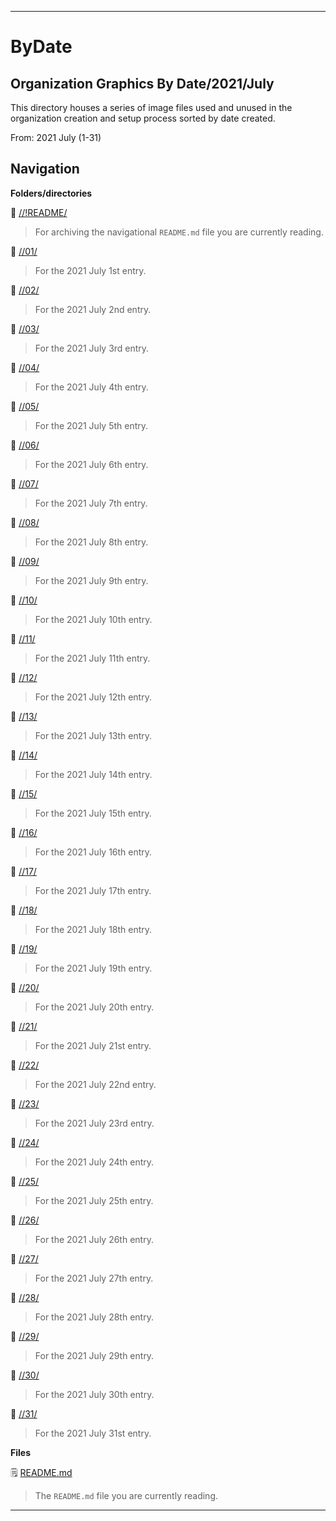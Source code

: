 
***

# ByDate

## Organization Graphics By Date/2021/July

This directory houses a series of image files used and unused in the organization creation and setup process sorted by date created.

From: 2021 July (1-31)

## Navigation

**Folders/directories**

📁 [//!README/](/OrganizationGraphics/!README/)

> For archiving the navigational `README.md` file you are currently reading.

📁 [//01/](/OrganizationGraphics/ByDate/2021/July/01/)

> For the 2021 July 1st entry.

📁 [//02/](/OrganizationGraphics/ByDate/2021/July/02/)

> For the 2021 July 2nd entry.

📁 [//03/](/OrganizationGraphics/ByDate/2021/July/03/)

> For the 2021 July 3rd entry.

📁 [//04/](/OrganizationGraphics/ByDate/2021/July/04/)

> For the 2021 July 4th entry.

📁 [//05/](/OrganizationGraphics/ByDate/2021/July/05/)

> For the 2021 July 5th entry.

📁 [//06/](/OrganizationGraphics/ByDate/2021/July/06/)

> For the 2021 July 6th entry.

📁 [//07/](/OrganizationGraphics/ByDate/2021/July/07/)

> For the 2021 July 7th entry.

📁 [//08/](/OrganizationGraphics/ByDate/2021/July/08/)

> For the 2021 July 8th entry.

📁 [//09/](/OrganizationGraphics/ByDate/2021/July/09/)

> For the 2021 July 9th entry.

📁 [//10/](/OrganizationGraphics/ByDate/2021/July/10/)

> For the 2021 July 10th entry.

📁 [//11/](/OrganizationGraphics/ByDate/2021/July/11/)

> For the 2021 July 11th entry.

📁 [//12/](/OrganizationGraphics/ByDate/2021/July/12/)

> For the 2021 July 12th entry.

📁 [//13/](/OrganizationGraphics/ByDate/2021/July/13/)

> For the 2021 July 13th entry.

📁 [//14/](/OrganizationGraphics/ByDate/2021/July/14/)

> For the 2021 July 14th entry.

📁 [//15/](/OrganizationGraphics/ByDate/2021/July/15/)

> For the 2021 July 15th entry.

📁 [//16/](/OrganizationGraphics/ByDate/2021/July/16/)

> For the 2021 July 16th entry.

📁 [//17/](/OrganizationGraphics/ByDate/2021/July/17/)

> For the 2021 July 17th entry.

📁 [//18/](/OrganizationGraphics/ByDate/2021/July/18/)

> For the 2021 July 18th entry.

📁 [//19/](/OrganizationGraphics/ByDate/2021/July/19/)

> For the 2021 July 19th entry.

📁 [//20/](/OrganizationGraphics/ByDate/2021/July/20/)

> For the 2021 July 20th entry.

📁 [//21/](/OrganizationGraphics/ByDate/2021/July/21/)

> For the 2021 July 21st entry.

📁 [//22/](/OrganizationGraphics/ByDate/2021/July/22/)

> For the 2021 July 22nd entry.

📁 [//23/](/OrganizationGraphics/ByDate/2021/July/23/)

> For the 2021 July 23rd entry.

📁 [//24/](/OrganizationGraphics/ByDate/2021/July/24/)

> For the 2021 July 24th entry.

📁 [//25/](/OrganizationGraphics/ByDate/2021/July/25/)

> For the 2021 July 25th entry.

📁 [//26/](/OrganizationGraphics/ByDate/2021/July/26/)

> For the 2021 July 26th entry.

📁 [//27/](/OrganizationGraphics/ByDate/2021/July/27/)

> For the 2021 July 27th entry.

📁 [//28/](/OrganizationGraphics/ByDate/2021/July/28/)

> For the 2021 July 28th entry.

📁 [//29/](/OrganizationGraphics/ByDate/2021/July/29/)

> For the 2021 July 29th entry.

📁 [//30/](/OrganizationGraphics/ByDate/2021/July/30/)

> For the 2021 July 30th entry.

📁 [//31/](/OrganizationGraphics/ByDate/2021/July/31/)

> For the 2021 July 31st entry.

**Files**

🗒️ [README.md](/OrganizationGraphics/ByDate/2021/July/README.md)

> The `README.md` file you are currently reading.

***
